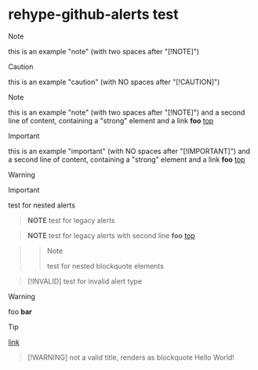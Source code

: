 # rehype-github-alerts test

> [!NOTE]  
> this is an example "note" (with two spaces after "[!NOTE]")

> [!CAUTION]
> this is an example "caution" (with NO spaces after "[!CAUTION]")

> [!NOTE]  
> this is an example "note" (with two spaces after "[!NOTE]") and a second line of content, containing a "strong" element and a link
> **foo** [top](#rehype-github-alerts-test)

> [!IMPORTANT]
> this is an example "important" (with NO spaces after "[!IMPORTANT]") and a second line of content, containing a "strong" element and a link
> **foo** [top](#rehype-github-alerts-test)

> [!WARNING]  
>> [!IMPORTANT]  
>> test for nested alerts

> **NOTE**
> test for legacy alerts

> **NOTE**
> test for legacy alerts with second line
> **foo** [top](#rehype-github-alerts-test)

>>> [!NOTE]
>>> test for nested blockquote elements

> [!INVALID]
> test for invalid alert type

> [!WARNING]  
> foo **bar**

> [!TIP]
> [link](https://www.example.com)

> [!WARNING] not a valid title, renders as blockquote
> Hello World!
